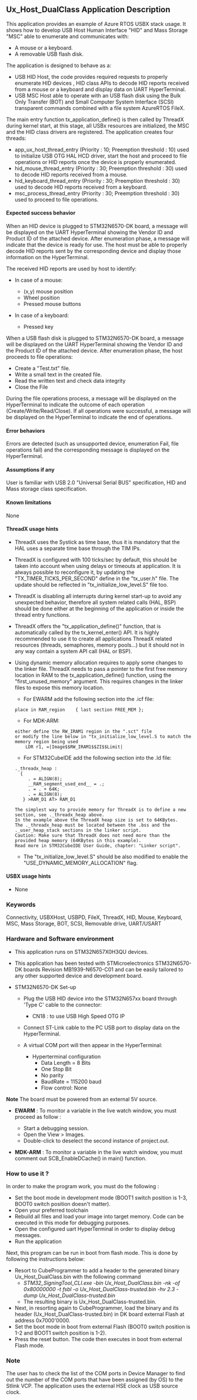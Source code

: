 
## <b>Ux_Host_DualClass Application Description</b>

This application provides an example of Azure RTOS USBX stack usage.
It shows how to develop USB Host Human Interface "HID" and Mass Storage "MSC" able to enumerate and communicates with:

  - A mouse or a keyboard.
  - A removable USB flash disk.

The application is designed to behave as a:

  - USB HID Host, the code provides required requests to properly enumerate HID devices , HID class APIs to decode HID reports received from a mouse or a keyboard and display data on UART HyperTerminal.
  - USB MSC Host able to operate with an USB flash disk using the Bulk Only Transfer (BOT) and Small Computer System Interface (SCSI) transparent commands combined with a file system AzureRTOS FileX.

The main entry function tx_application_define() is then called by ThreadX during kernel start, at this stage, all USBx resources are initialized, the MSC and the HID class drivers are registered.
The application creates four threads:

  - app_ux_host_thread_entry  (Priority : 10; Preemption threshold : 10) used to initialize USB OTG HAL HCD driver, start the host and proceed to file operations or HID reports once the device is properly enumerated.
  - hid_mouse_thread_entry    (Priority : 30; Preemption threshold : 30) used to decode HID reports received from a mouse.
  - hid_keyboard_thread_entry (Priority : 30; Preemption threshold : 30) used to decode HID reports received from a keyboard.
  - msc_process_thread_entry  (Priority : 30; Preemption threshold : 30) used to proceed to file operations.

#### <b>Expected success behavior</b>

When an HID device is plugged to STM32N6570-DK board, a message will be displayed on the UART HyperTerminal showing
the Vendor ID and Product ID of the attached device.
After enumeration phase, a message will indicate that the device is ready for use.
The host must be able to properly decode HID reports sent by the corresponding device and display those information on the HyperTerminal.

The received HID reports are used by host to identify:
 - In case of a mouse:
   - (x,y) mouse position
   - Wheel position
   - Pressed mouse buttons

 - In case of a keyboard:
   - Pressed key

When a USB flash disk is plugged to STM32N6570-DK board, a message will be displayed on the UART HyperTerminal showing the Vendor ID and the Product ID of the attached device.
After enumeration phase, the host proceeds to file operations:

  - Create a "Test.txt" file.
  - Write a small text in the created file.
  - Read the written text and check data integrity
  - Close the File

During the file operations process, a message will be displayed on the HyperTerminal to indicate the outcome of each operation (Create/Write/Read/Close).
If all operations were successful, a message will be displayed on the HyperTerminal to indicate the end of operations.

#### <b>Error behaviors</b>

Errors are detected (such as unsupported device, enumeration Fail, file operations fail) and the corresponding message is displayed on the HyperTerminal.

#### <b>Assumptions if any</b>

User is familiar with USB 2.0 "Universal Serial BUS" specification, HID and Mass storage class specification.

#### <b>Known limitations</b>

None

#### <b>ThreadX usage hints</b>

 - ThreadX uses the Systick as time base, thus it is mandatory that the HAL uses a separate time base through the TIM IPs.
 - ThreadX is configured with 100 ticks/sec by default, this should be taken into account when using delays or timeouts at application. It is always possible to reconfigure it, by updating the "TX_TIMER_TICKS_PER_SECOND" define in the "tx_user.h" file. The update should be reflected in "tx_initialize_low_level.S" file too.
 - ThreadX is disabling all interrupts during kernel start-up to avoid any unexpected behavior, therefore all system related calls (HAL, BSP) should be done either at the beginning of the application or inside the thread entry functions.
 - ThreadX offers the "tx_application_define()" function, that is automatically called by the tx_kernel_enter() API.
   It is highly recommended to use it to create all applications ThreadX related resources (threads, semaphores, memory pools...)  but it should not in any way contain a system API call (HAL or BSP).
 - Using dynamic memory allocation requires to apply some changes to the linker file.
   ThreadX needs to pass a pointer to the first free memory location in RAM to the tx_application_define() function,
   using the "first_unused_memory" argument.
   This requires changes in the linker files to expose this memory location.
    + For EWARM add the following section into the .icf file:
     ```
     place in RAM_region    { last section FREE_MEM };
     ```
    + For MDK-ARM:
    ```
    either define the RW_IRAM1 region in the ".sct" file
    or modify the line below in "tx_initialize_low_level.S to match the memory region being used
        LDR r1, =|Image$$RW_IRAM1$$ZI$$Limit|
    ```
    + For STM32CubeIDE add the following section into the .ld file:
    ```
    ._threadx_heap :
      {
         . = ALIGN(8);
         __RAM_segment_used_end__ = .;
         . = . + 64K;
         . = ALIGN(8);
       } >RAM_D1 AT> RAM_D1
    ```

       The simplest way to provide memory for ThreadX is to define a new section, see ._threadx_heap above.
       In the example above the ThreadX heap size is set to 64KBytes.
       The ._threadx_heap must be located between the .bss and the ._user_heap_stack sections in the linker script.
       Caution: Make sure that ThreadX does not need more than the provided heap memory (64KBytes in this example).
       Read more in STM32CubeIDE User Guide, chapter: "Linker script".

    + The "tx_initialize_low_level.S" should be also modified to enable the "USE_DYNAMIC_MEMORY_ALLOCATION" flag.

#### <b>USBX usage hints</b>

- None

### <b>Keywords</b>

Connectivity, USBXHost, USBPD, FileX, ThreadX, HID, Mouse, Keyboard, MSC, Mass Storage, BOT, SCSI, Removable drive, UART/USART

### <b>Hardware and Software environment</b>

  - This application runs on STM32N657X0H3QU devices.
  - This application has been tested with STMicroelectronics STM32N6570-DK boards Revision MB1939-N6570-C01 and can be easily tailored to any other supported device and development board.

- STM32N6570-DK Set-up
    - Plug the USB HID device into the STM32N657xx board through 'Type C' cable to the connector:
      - CN18 : to use USB High Speed OTG IP
    - Connect ST-Link cable to the PC USB port to display data on the HyperTerminal.

  - A virtual COM port will then appear in the HyperTerminal:
     - Hyperterminal configuration
       - Data Length = 8 Bits
       - One Stop Bit
       - No parity
       - BaudRate = 115200 baud
       - Flow control: None

<b>Note</b>
The board must be powered from an external 5V source.

  - **EWARM** : To monitor a variable in the live watch window, you must proceed as follow :
    - Start a debugging session.
    - Open the View > Images.
    - Double-click to deselect the second instance of project.out.

  - **MDK-ARM** : To monitor a variable in the live watch window, you must comment out SCB_EnableDCache() in main() function.

### <b>How to use it ?</b>

In order to make the program work, you must do the following :

  - Set the boot mode in development mode (BOOT1 switch position is 1-3, BOOT0 switch position doesn't matter).
  - Open your preferred toolchain
  - Rebuild all files and load your image into target memory. Code can be executed in this mode for debugging purposes.
  - Open the configured uart HyperTerminal in order to display debug messages.
  - Run the application

 Next, this program can be run in boot from flash mode. This is done by following the instructions below:

 - Resort to CubeProgrammer to add a header to the generated binary Ux_Host_DualClass.bin with the following command
   - *STM32_SigningTool_CLI.exe -bin Ux_Host_DualClass.bin -nk -of 0x80000000 -t fsbl -o Ux_Host_DualClass-trusted.bin -hv 2.3 -dump Ux_Host_DualClass-trusted.bin*
   - The resulting binary is Ux_Host_DualClass-trusted.bin.
 - Next, in resorting again to CubeProgrammer, load the binary and its header (Ux_Host_DualClass-trusted.bin) in DK board external Flash at address 0x7000'0000.
 - Set the boot mode in boot from external Flash (BOOT0 switch position is 1-2 and BOOT1 switch position is 1-2).
 - Press the reset button. The code then executes in boot from external Flash mode.

### <b>Note</b>

The user has to check the list of the COM ports in Device Manager to find out the number
of the COM ports that have been assigned (by OS) to the Stlink VCP.
The application uses the external HSE clock as USB source clock.

